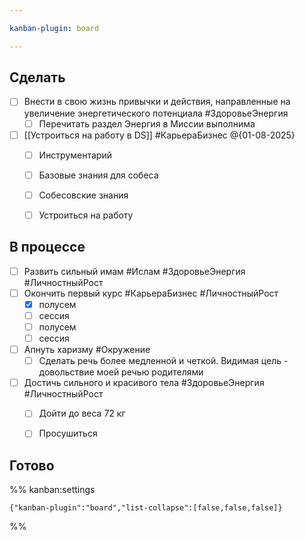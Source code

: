 ```yaml
---

kanban-plugin: board

---
```


## Сделать

- [ ] Внести в свою жизнь привычки и действия, направленные на увеличение энергетического потенциала #ЗдоровьеЭнергия
	- [ ] Перечитать раздел Энергия в Миссии выполнима
- [ ] [[Устроиться на работу в DS]] #КарьераБизнес  @{01-08-2025} 
	- [ ] Инструментарий
	- [ ] Базовые знания для собеса
	- [ ] Собесовские знания
	- [ ] Устроиться на работу


## В процессе

- [ ] Развить сильный имам #Ислам #ЗдоровьеЭнергия #ЛичностныйРост
- [ ] Окончить первый курс #КарьераБизнес #ЛичностныйРост
	- [x] полусем
	- [ ] сессия
	- [ ] полусем
	- [ ] сессия
- [ ] Апнуть харизму  #Окружение
	- [ ] Сделать речь более медленной и четкой. Видимая цель - довольствие моей речью родителями
- [ ] Достичь сильного и красивого тела #ЗдоровьеЭнергия #ЛичностныйРост
	- [ ] Дойти до веса 72 кг
	- [ ] Просушиться


## Готово





%% kanban:settings
```
{"kanban-plugin":"board","list-collapse":[false,false,false]}
```
%%